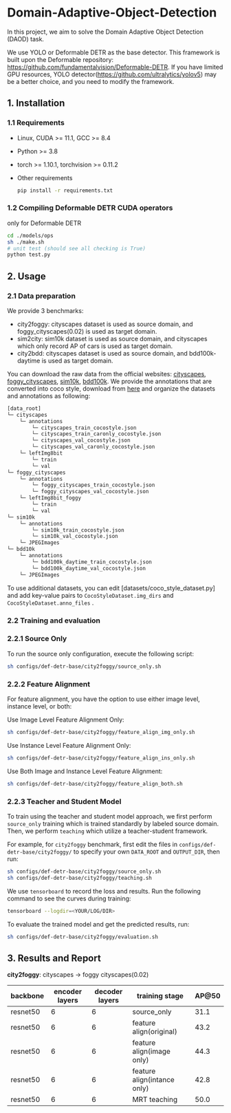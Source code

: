 # Domain-Adaptive-Object-Detection
In this project, we aim to solve the Domain Adaptive Object Detection (DAOD) task.

We use YOLO or Deformable DETR as the base detector. This framework is built upon the Deformable repository: https://github.com/fundamentalvision/Deformable-DETR. If you have limited GPU resources, YOLO detector(https://github.com/ultralytics/yolov5) may be a better choice, and you need to modify the framework.

## 1. Installation

### 1.1 Requirements

- Linux, CUDA >= 11.1, GCC >= 8.4

- Python >= 3.8

- torch >= 1.10.1, torchvision >= 0.11.2

- Other requirements

  ```bash
  pip install -r requirements.txt
  ```

### 1.2 Compiling Deformable DETR CUDA operators

only for Deformable DETR

```bash
cd ./models/ops
sh ./make.sh
# unit test (should see all checking is True)
python test.py
```

## 2. Usage

### 2.1 Data preparation

We provide 3 benchmarks: 

- city2foggy: cityscapes dataset is used as source domain, and foggy_cityscapes(0.02) is used as target domain.
- sim2city: sim10k dataset is used as source domain, and cityscapes which only record AP of cars is used as target domain.
- city2bdd: cityscapes dataset is used as source domain, and bdd100k-daytime is used as target domain.

You can download the raw data from the official websites: [cityscapes](https://www.cityscapes-dataset.com/downloads/),  [foggy_cityscapes](https://www.cityscapes-dataset.com/downloads/),  [sim10k](https://fcav.engin.umich.edu/projects/driving-in-the-matrix), [bdd100k](https://bdd-data.berkeley.edu/). We provide the annotations that are converted into coco style, download from [here](https://drive.google.com/file/d/1LB0wK9kO3eW8jpR2ZtponmYWe9x2KSiU/view?usp=sharing) and organize the datasets and annotations as following:

```bash
[data_root]
└─ cityscapes
	└─ annotations
		└─ cityscapes_train_cocostyle.json
		└─ cityscapes_train_caronly_cocostyle.json
		└─ cityscapes_val_cocostyle.json
		└─ cityscapes_val_caronly_cocostyle.json
	└─ leftImg8bit
		└─ train
		└─ val
└─ foggy_cityscapes
	└─ annotations
		└─ foggy_cityscapes_train_cocostyle.json
		└─ foggy_cityscapes_val_cocostyle.json
	└─ leftImg8bit_foggy
		└─ train
		└─ val
└─ sim10k
	└─ annotations
		└─ sim10k_train_cocostyle.json
		└─ sim10k_val_cocostyle.json
	└─ JPEGImages
└─ bdd10k
	└─ annotations
		└─ bdd100k_daytime_train_cocostyle.json
		└─ bdd100k_daytime_val_cocostyle.json
	└─ JPEGImages
```

To use additional datasets, you can edit [datasets/coco_style_dataset.py] and add key-value pairs to `CocoStyleDataset.img_dirs` and `CocoStyleDataset.anno_files` .

### 2.2 Training and evaluation

### 2.2.1 Source Only

To run the source only configuration, execute the following script:

```bash
sh configs/def-detr-base/city2foggy/source_only.sh
```

### 2.2.2 Feature Alignment

For feature alignment, you have the option to use either image level, instance level, or both:

Use Image Level Feature Alignment Only:

```bash
sh configs/def-detr-base/city2foggy/feature_align_img_only.sh
```

Use Instance Level Feature Alignment Only:

```bash
sh configs/def-detr-base/city2foggy/feature_align_ins_only.sh
```

Use Both Image and Instance Level Feature Alignment:

```bash
sh configs/def-detr-base/city2foggy/feature_align_both.sh
```

### 2.2.3 Teacher and Student Model

To train using the teacher and student model approach, we first perform `source_only` training which is trained standardly by labeled source domain. Then, we perform `teaching` which utilize a teacher-student framework.

For example, for `city2foggy` benchmark, first edit the files in `configs/def-detr-base/city2foggy/` to specify your own `DATA_ROOT` and `OUTPUT_DIR`, then run:

```bash
sh configs/def-detr-base/city2foggy/source_only.sh
sh configs/def-detr-base/city2foggy/teaching.sh
```

We use `tensorboard` to record the loss and results. Run the following command to see the curves during training: 

```bash
tensorboard --logdir=<YOUR/LOG/DIR>
```

To evaluate the trained model and get the predicted results, run:

```bash
sh configs/def-detr-base/city2foggy/evaluation.sh
```


## 3. Results and Report

**city2foggy**: cityscapes → foggy cityscapes(0.02)

| backbone | encoder layers | decoder layers | training stage   | AP@50 |
| -------- | -------------- | -------------- | ---------------- | ----- |
| resnet50 | 6              | 6              | source_only      | 31.1  |
| resnet50 | 6              | 6              | feature align(original) | 43.2  |
| resnet50 | 6              | 6              | feature align(image only) | 44.3  |
| resnet50 | 6              | 6              | feature align(intance only) | 42.8  |
| resnet50 | 6              | 6              | MRT teaching     | 50.0  |

